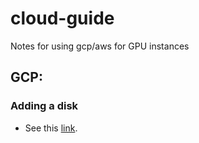# cloud-guide
Notes for using gcp/aws for GPU instances


## GCP:


### Adding a disk
* See this [link](https://cloud.google.com/compute/docs/disks/add-persistent-disk). 
